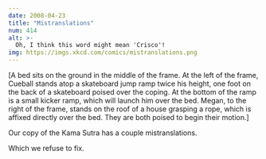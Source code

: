 ```yaml
---
date: 2008-04-23
title: "Mistranslations"
num: 414
alt: >-
  Oh, I think this word might mean 'Crisco'!
img: https://imgs.xkcd.com/comics/mistranslations.png
---
```

[A bed sits on the ground in the middle of the frame. At the left of the frame, Cueball stands atop a skateboard jump ramp twice his height, one foot on the back of a skateboard poised over the coping. At the bottom of the ramp is a small kicker ramp, which will launch him over the bed. Megan, to the right of the frame, stands on the roof of a house grasping a rope, which is affixed directly over the bed. They are both poised to begin their motion.]

Our copy of the Kama Sutra has a couple mistranslations.

Which we refuse to fix.